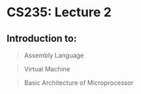 # CS235: Lecture 2


## Introduction to:

> Assembly Language

> Virtual Machine 

> Basic Architecture of Microprocessor


